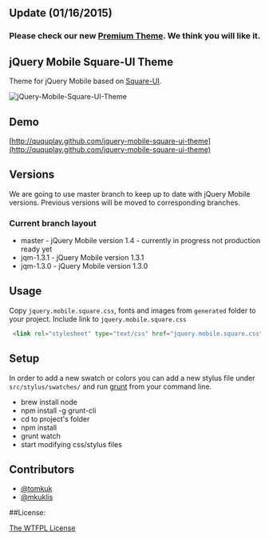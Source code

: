 ## Update (01/16/2015)

### Please check our new [Premium Theme](http://store.ququplay.com). We think you will like it.

## jQuery Mobile Square-UI Theme

Theme for jQuery Mobile based on [Square-UI](http://dribbble.com/shots/948195-Square-UI-Kit-Free-Download-Now/attachments/107177/).


![jQuery-Mobile-Square-UI-Theme](http://oi50.tinypic.com/347gwuq.jpg)

## Demo

[http://ququplay.github.com/jquery-mobile-square-ui-theme](http://ququplay.github.com/jquery-mobile-square-ui-theme)

## Versions

We are going to use master branch to keep up to date with jQuery Mobile versions. Previous versions will be moved to corresponding branches.

### Current branch layout
- master - jQuery Mobile version 1.4 - currently in progress not production ready yet
- jqm-1.3.1 - jQuery Mobile version 1.3.1
- jqm-1.3.0 - jQuery Mobile version 1.3.0

## Usage

Copy `jquery.mobile.square.css`, fonts and images from `generated` folder to your project.
Include link to `jquery.mobile.square.css`

```html
 <link rel="stylesheet" type="text/css" href="jquery.mobile.square.css" />
```


## Setup

In order to add a new swatch or colors you can add a new stylus file under `src/stylus/swatches/` and run [grunt](http://gruntjs.com/) from your command line.

- brew install node
- npm install -g grunt-cli
- cd to project's folder
- npm install
- grunt watch
- start modifying css/stylus files

## Contributors

* [@tomkuk](http://github.com/tomkuk)
* [@mkuklis](http://github.com/mkuklis)

##License:

[The WTFPL License](http://en.wikipedia.org/wiki/WTFPL)
